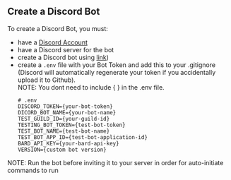 ## Create a Discord Bot

To create a Discord Bot, you must:

- have a [Discord Account](https://discord.com/login)
- have a Discord server for the bot
- create a Discord bot using [link](https://realpython.com/how-to-make-a-discord-bot-python/))
- create a `.env` file with your Bot Token and add this to your .gitignore (Discord will automatically regenerate your token if you accidentally upload it to Github).<br/> NOTE: You dont need to include { } in the .env file.<br/>
  ```
  # .env
  DISCORD_TOKEN={your-bot-token}
  DICORD_BOT_NAME={your-bot-name}
  TEST_GUILD_ID={your-guild-id}
  TESTING_BOT_TOKEN={test-bot-token}
  TEST_BOT_NAME={test-bot-name}
  TEST_BOT_APP_ID={test-bot-application-id}
  BARD_API_KEY={your-bard-api-key}
  VERSION={custom bot version}
  ```

NOTE: Run the bot before inviting it to your server in order for auto-initiate commands to run
